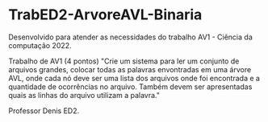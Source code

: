 # TrabED2-ArvoreAVL-Binaria

Desenvolvido para atender as necessidades do trabalho AV1 - Ciência da computação 2022.

Trabalho de AV1 (4 pontos)
"Crie um sistema para ler um conjunto de arquivos grandes, colocar todas as palavras envontradas em uma árvore AVL, 
onde cada nó deve ser uma lista dos arquivos onde foi encontrada e a quantidade de ocorrências no arquivo. Também 
devem ser apresentadas quais as linhas do arquivo utilizam a palavra."

Professor Denis ED2.

